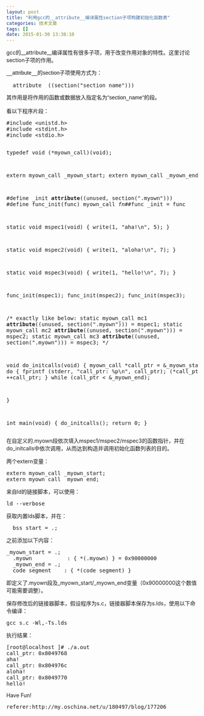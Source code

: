 ```yaml
---
layout: post
title: "利用gcc的__attribute__编译属性section子项构建初始化函数表"
categories: 技术文章
tags: []
date: 2015-01-30 13:38:10
---
```


<p> gcc的__attribute__编译属性有很多子项，用于改变作用对象的特性。这里讨论section子项的作用。 </p> 
<p> <span style="color:#111111;font-family:Arial, Helvetica, sans-serif;line-height:21px;background-color:#FFFFFF;">__attribute__的section子项使用方式为：</span> </p> 
<pre class="brush:cpp; toolbar: true; auto-links: false;">__attribute__((section("section_name")))</pre> 
<span style="color:#111111;font-family:Arial, Helvetica, sans-serif;line-height:21px;background-color:#FFFFFF;">其作用是将作用的函数或数据放入指定名为"section_name"的段。</span> 
<p> 看以下程序片段： </p> 
<pre class="brush:cpp; toolbar: true; auto-links: false;">#include &lt;unistd.h&gt;
#include &lt;stdint.h&gt;
#include &lt;stdio.h&gt;

typedef void (*myown_call)(void);

extern myown_call _myown_start;
extern myown_call _myown_end;

#define _init __attribute__((unused, section(".myown")))
#define func_init(func) myown_call _fn_##func _init = func

static void mspec1(void)
{
        write(1, "aha!\n", 5);
}

static void mspec2(void)
{
        write(1, "aloha!\n", 7);
}

static void mspec3(void)
{
        write(1, "hello!\n", 7);
}

func_init(mspec1);
func_init(mspec2);
func_init(mspec3);

/* exactly like below:
static myown_call mc1  __attribute__((unused, section(".myown"))) = mspec1;
static myown_call mc2  __attribute__((unused, section(".myown"))) = mspec2;
static myown_call mc3  __attribute__((unused, section(".myown"))) = mspec3;
*/

void do_initcalls(void)
{
        myown_call *call_ptr = &amp;_myown_start;
        do {
                fprintf (stderr, "call_ptr: %p\n", call_ptr);
                (*call_ptr)();
                ++call_ptr;
        } while (call_ptr &lt; &amp;_myown_end);

}

int main(void)
{
        do_initcalls();
        return 0;
}</pre> 在自定义的.myown段依次填入mspec1/mspec2/mspec3的函数指针，并在do_initcalls中依次调用，从而达到构造并调用初始化函数列表的目的。 
<p> 两个extern变量： </p> 
<pre class="brush:cpp; toolbar: true; auto-links: false;">extern myown_call _myown_start;
extern myown_call _myown_end;</pre> 来自ld的链接脚本，可以使用： 
<pre class="brush:shell; toolbar: true; auto-links: false;">ld --verbose</pre> 获取内置lds脚本，并在： 
<pre class="brush:shell; toolbar: true; auto-links: false;">__bss_start = .;</pre> 之前添加以下内容： 
<pre class="brush:shell; toolbar: true; auto-links: false;">_myown_start = .;
  .myown           : { *(.myown) } = 0x90000000
  _myown_end = .;
  code_segment    : { *(code_segment) }</pre> 即定义了.myown段及_myown_start/_myown_end变量（0x90000000这个数值可能需要调整）。 
<p> 保存修改后的链接器脚本，假设程序为s.c，链接器脚本保存为s.lds，使用以下命令编译： </p> 
<pre class="brush:shell; toolbar: true; auto-links: false;">gcc s.c -Wl,-Ts.lds</pre> 执行结果： 
<pre class="brush:shell; toolbar: true; auto-links: false;">[root@localhost ]# ./a.out 
call_ptr: 0x8049768
aha!
call_ptr: 0x804976c
aloha!
call_ptr: 0x8049770
hello!</pre> Have Fun!



<pre>
referer:http://my.oschina.net/u/180497/blog/177206
</pre>
